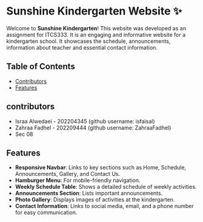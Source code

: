 # Sunshine Kindergarten Website ✨

Welcome to **Sunshine Kindergarten**! This website was developed as an assignment for ITCS333. It is an engaging and informative website for a kindergarten school. It showcases the schedule, announcements, information about teacher and essential contact information.

## Table of Contents

- [Contributors](#contributors)
- [Features](#features)

## contributors 
- Israa Alwedaei - 202204345 (github username: isfaisal)
- Zahraa Fadhel - 202209444 (github username: ZahraaFadhel)
- Sec 08

## Features

- **Responsive Navbar**: Links to key sections such as Home, Schedule, Announcements, Gallery, and Contact Us.
- **Hamburger Menu**: For mobile-friendly navigation.
- **Weekly Schedule Table**: Shows a detailed schedule of weekly activities.
- **Announcements Section**: Lists important announcements.
- **Photo Gallery**: Displays images of activities at the kindergarten.
- **Contact Information**: Links to social media, email, and a phone number for easy communication.
